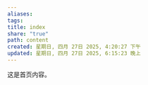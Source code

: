 ```yaml
---
aliases: 
tags: 
title: index
share: "true"
path: content
created: 星期日, 四月 27日 2025, 4:20:27 下午
updated: 星期日, 四月 27日 2025, 6:15:23 晚上
---
```


这是首页内容。
